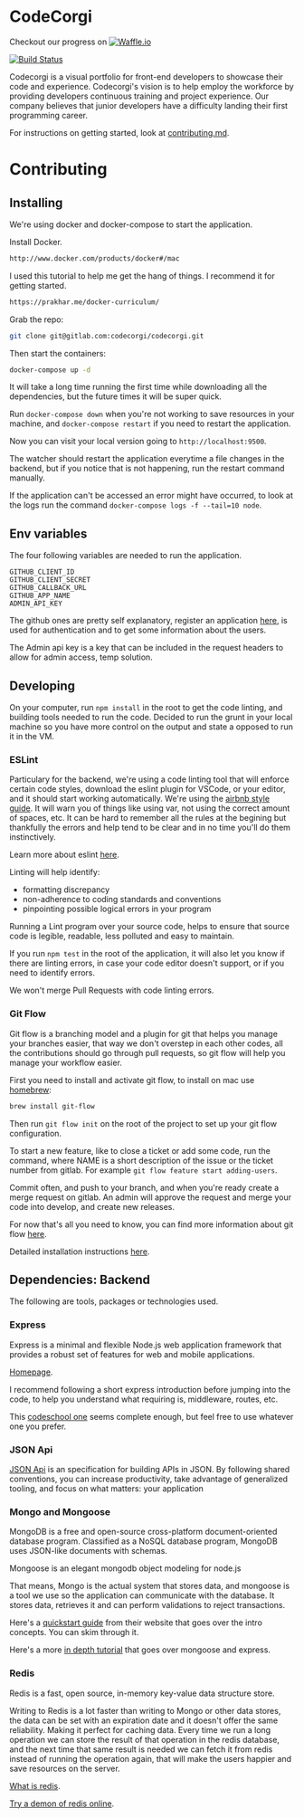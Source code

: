 # CodeCorgi

Checkout our progress on [![Waffle.io](https://badge.waffle.io/corgicode/api.svg?columns=all)](https://waffle.io/corgicode/api)

[![Build Status](https://circleci.com/gh/corgicode/api.svg?style=shield)](https://circleci.com/gh/corgicode/api)

 Codecorgi is a visual portfolio for front-end developers to showcase their
 code and experience. Codecorgi's vision is to help employ the workforce by
 providing developers continuous training and project experience. Our company
 believes that junior developers have a difficulty landing their first
 programming career.

 For instructions on getting started, look at
 [contributing.md](CONTRIBUTING.md).

# Contributing

## Installing

We're using docker and docker-compose to start the application.

Install Docker.

```bash
http://www.docker.com/products/docker#/mac
```

I used this tutorial to help me get the hang of things. I recommend it for getting started.

```bash
https://prakhar.me/docker-curriculum/
```

Grab the repo:

```bash
git clone git@gitlab.com:codecorgi/codecorgi.git
```

Then start the containers:

```bash
docker-compose up -d
```

It will take a long time running the first time while downloading all the
dependencies, but the future times it will be super quick.

Run `docker-compose down` when you're not working to save resources in your machine,
and `docker-compose restart` if you need to restart the application.

Now you can visit your local version going to `http://localhost:9500`.

The watcher should restart the application everytime a file changes in the backend,
but if you notice that is not happening, run the restart command manually.

If the application can't be accessed an error might have occurred, to look at the logs
run the command `docker-compose logs -f --tail=10 node`.

## Env variables

The four following variables are needed to run the application.

```
GITHUB_CLIENT_ID
GITHUB_CLIENT_SECRET
GITHUB_CALLBACK_URL
GITHUB_APP_NAME
ADMIN_API_KEY
```

The github ones are pretty self explanatory, register an application [here](https://github.com/settings/applications/new),
is used for authentication and to get some information about the users.

The Admin api key is a key that can be included in the request headers to allow for admin access, temp solution.

## Developing

On your computer, run `npm install` in the root to get the code linting, and building tools
needed to run the code. Decided to run the grunt in your local machine
so you have more control on the output and state a opposed to run it in the VM.

### ESLint

Particulary for the backend, we're using a code linting tool that will enforce certain
code styles, download the eslint plugin for VSCode, or your editor, and it should start
working automatically. We're using the
[airbnb style guide](https://github.com/airbnb/javascript). It will warn you of things
like using var, not using the correct amount of spaces, etc. It can be hard to remember
all the rules at the begining but thankfully the errors and help tend to be clear and
in no time you'll do them instinctively.

Learn more about eslint [here](http://eslint.org/docs/about/).

Linting will help identify:

- formatting discrepancy
- non-adherence to coding standards and conventions
- pinpointing possible logical errors in your program

Running a Lint program over your source code, helps to ensure that source code
is legible, readable, less polluted and easy to maintain.

If you run `npm test` in the root of the application, it will also let you
know if there are linting errors, in case your code editor doesn't support,
or if you need to identify errors.

We won't merge Pull Requests with code linting errors.

### Git Flow

Git flow is a branching model and a plugin for git that
helps you manage your branches easier, that way we don't
overstep in each other codes, all the contributions should go through pull requests,
so git flow will help you manage your workflow easier.

First you need to install and activate git flow, to install on mac use
[homebrew](https://brew.sh/):

```bash
brew install git-flow
```

Then run `git flow init` on the root of the project to set up your git flow configuration.

To start a new feature, like to close a ticket or add some code, run the command, where
NAME is a short description of the issue or the ticket number from gitlab. For example
`git flow feature start adding-users`.

Commit often, and push to your branch, and when you're ready create a merge request on gitlab.
An admin will approve the request and merge your code into develop, and create new releases.

For now that's all you need to know, you can find more information about git flow
[here](http://nvie.com/posts/a-successful-git-branching-model/).

Detailed installation instructions [here](https://github.com/nvie/gitflow/wiki/Installation).

## Dependencies: Backend

The following are tools, packages or technologies used.

### Express

Express is a minimal and flexible Node.js web application framework that
provides a robust set of features for web and mobile applications.

[Homepage](https://expressjs.com/).

I recommend following a short express introduction before jumping into the code,
to help you understand what requiring is, middleware, routes, etc.

This [codeschool one](https://www.codeschool.com/courses/building-blocks-of-express-js)
seems complete enough, but feel free to use whatever one you prefer.

### JSON Api

[JSON Api](http://jsonapi.org/) is an specification for building APIs in JSON.
By following shared conventions, you can increase productivity, take advantage of
generalized tooling, and focus on what matters: your application

### Mongo and Mongoose

MongoDB is a free and open-source cross-platform document-oriented database
program. Classified as a NoSQL database program, MongoDB uses JSON-like
documents with schemas.

Mongoose is an elegant mongodb object modeling for node.js

That means, Mongo is the actual system that stores data, and mongoose is a tool
we use so the application can communicate with the database. It stores data,
retrieves it and can perform validations to reject transactions.

Here's a [quickstart guide](http://mongoosejs.com/docs/index.html) from their
website that goes over the intro concepts. You can skim through it.

Here's a more [in depth tutorial](https://scotch.io/tutorials/build-a-restful-api-using-node-and-express-4)
that goes over mongoose and express.

### Redis

Redis is a fast, open source, in-memory key-value data structure store.

Writing to Redis is a lot faster than writing to Mongo or other data stores,
the data can be set with an expiration date and it doesn't offer the same reliability.
Making it perfect for caching data. Every time we run a long operation we can store
the result of that operation in the redis database, and the next time that same result
is needed we can fetch it from redis instead of running the operation again, that will
make the users happier and save resources on the server.

[What is redis](https://aws.amazon.com/elasticache/what-is-redis/).

[Try a demon of redis online](http://try.redis.io/).
